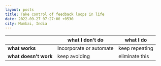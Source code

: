 ```yaml
---
layout: posts
title: Take control of feedback loops in life
date: 2022-09-27 07:27:00 +0530
city: Mumbai, India
---
```


|  | **what I don't do** | **what I do**|
|-|-|-|
| **what works** | Incorporate or automate | keep repeating |
| **what doesn't work** | keep avoiding | eliminate this |
